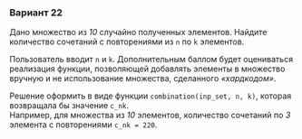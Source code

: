 ### Вариант 22

Дано множество из _10_ случайно полученных элементов. Найдите количество сочетаний с повторениями из `n` по `k` элементов.

Пользователь вводит `n` и `k`. Дополнительным баллом будет оцениваться реализация функции, позволяющей добавлять элементы в множество вручную и не использование множества, сделанного _«хардкодом»_.

Решение оформить в виде функции `combination(inp_set, n, k)`, которая возвращала бы значение `c_nk`.  
Например, для множества из _10_ элементов, количество сочетаний по _3_ элемента с повторениями `c_nk = 220`.
